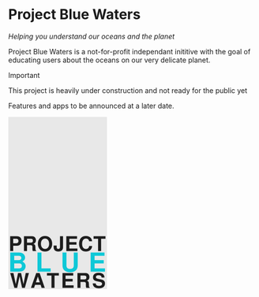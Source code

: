 # Project Blue Waters
_Helping you understand our oceans and the planet_

Project Blue Waters is a not-for-profit independant inititive with the goal of educating users about the oceans on our very delicate planet.

> [!IMPORTANT]
> This project is heavily under construction and not ready for the public yet

Features and apps to be announced at a later date.

![Project Blue Waters logo](src/assets/project-blue-waters.png)
